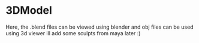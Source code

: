 # 3DModel
Here, the .blend files can be viewed using blender and obj files can be used using 3d viewer
ill add some sculpts from maya later :)
